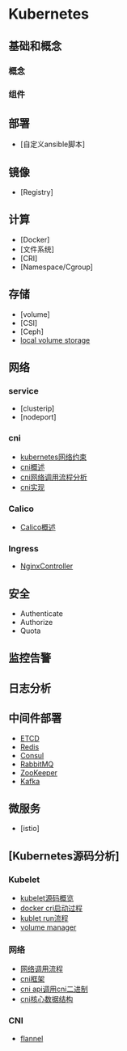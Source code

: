 # Kubernetes
## 基础和概念
### 概念
### 组件
## 部署
* [自定义ansible脚本]
## 镜像
* [Registry]
## 计算
* [Docker]
* [文件系统]
* [CRI]
* [Namespace/Cgroup]
## 存储
* [volume]
* [CSI]
* [Ceph]
* [local volume storage](storage/localvolume/localvolume.md)
## 网络
### service
* [clusterip]
* [nodeport]
### cni
* [kubernetes网络约束](network/constraints.md)
* [cni概述](network/cni/cni.md)
* [cni网络调用流程分析](source/network/process.md)
* [cni实现](source/network/cni.md)
### Calico
* [Calico概述](network/cni/calico/calico.md)
### Ingress
* [NginxController](setup/ingress_nginx_controller.md)
## 安全
* Authenticate
* Authorize
* Quota
## 监控告警
## 日志分析
## 中间件部署
* [ETCD](https://github.com/zdq0394/scripts/tree/master/middleware/etcd/kubernetes)
* [Redis](https://github.com/zdq0394/scripts/tree/master/middleware/redis/cluster/kubernetes)
* [Consul](https://github.com/zdq0394/scripts/tree/master/middleware/consul/kubernetes)
* [RabbitMQ](https://github.com/zdq0394/scripts/tree/master/middleware/rabbitmq/kubernetes)
* [ZooKeeper](https://github.com/zdq0394/scripts/tree/master/middleware/zookeeper/kubernetes)
* [Kafka](https://github.com/zdq0394/scripts/tree/master/middleware/kafka/kubernetes)
## 微服务
* [istio]
## [Kubernetes源码分析]
### Kubelet
* [kubelet源码概览](source/kubelet/guideline.md)
* [docker cri启动过程](source/kubelet/docker_cri.md)
* [kublet run流程](source/kubelet/kubelet.run.md)
* [volume manager](source/kubelet/volume_manager.md)
### 网络
* [网络调用流程](source/network/process.md)
* [cni框架](source/network/cni.md)
* [cni api调用cni二进制](source/network/cniapi_cnibin.md)
* [cni核心数据结构](source/network/ds.md)
### CNI
* [flannel](source/cniplugins/flannel.md)



